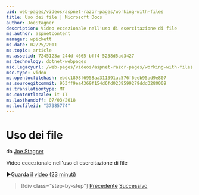 ```yaml
---
uid: web-pages/videos/aspnet-razor-pages/working-with-files
title: Uso dei file | Microsoft Docs
author: JoeStagner
description: Video eccezionale nell'uso di esercitazione di file
ms.author: aspnetcontent
manager: wpickett
ms.date: 02/25/2011
ms.topic: article
ms.assetid: 7245123a-244d-4665-bff4-5238d5ad3427
ms.technology: dotnet-webpages
msc.legacyurl: /web-pages/videos/aspnet-razor-pages/working-with-files
msc.type: video
ms.openlocfilehash: ebdc1898f6958aa311391ac576f6eeb95ad9e807
ms.sourcegitcommit: 953ff9ea4369f154d6fd0239599279ddd3280009
ms.translationtype: MT
ms.contentlocale: it-IT
ms.lasthandoff: 07/03/2018
ms.locfileid: "37385774"
---
```

<a name="working-with-files"></a>Uso dei file
====================
da [Joe Stagner](https://github.com/JoeStagner)

Video eccezionale nell'uso di esercitazione di file

[&#9654;Guarda il video (23 minuti)](https://channel9.msdn.com/Blogs/ASP-NET-Site-Videos/working-with-files)

> [!div class="step-by-step"]
> [Precedente](displaying-data-in-a-chart-part-2.md)
> [Successivo](working-with-images.md)
